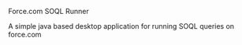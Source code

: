 Force.com SOQL Runner

A simple java based desktop application for running SOQL queries on force.com

